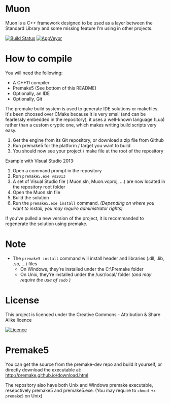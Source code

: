 Muon
====================

Muon is a C++ framework designed to be used as a layer between the Standard Library and some missing feature I'm using in other projects.

[![Build Status](http://ci.louis-schnellbach.com/buildStatus/icon?job=Muon)](http://ci.louis-schnellbach.com/job/Muon)
[![AppVeyor](https://ci.appveyor.com/api/projects/status/88rhc1uem65bebd6/branch/master?svg=true)](https://ci.appveyor.com/project/Xleek/muon/branch/master)

How to compile
====================

You will need the following:
- A C++11 compiler
- Premake5 (See bottom of this README)
- Optionally, an IDE
- Optionally, Git

The premake build system is used to generate IDE solutions or makefiles.
It's been choosed over CMake because it is very small (and can be fearlessly embedded in the repository),
it uses a well-known language (Lua) rather than a custom cryptic one, which makes writing build scripts very easy.

1) Get the engine from its Git repository, or download a zip file from Github
2) Run premake5 for the platform / target you want to build
3) You should now see your project / make file at the root of the repository

Example with Visual Studio 2013:
1) Open a command prompt in the repository
2) Run `premake5.exe vs2013`
3) A set of Visual Studio file ( Muon.sln, Muon.vcproj, ...) are now located in the repository root folder
4) Open the Muon.sln file
5) Build the solution
6) Run the `premake5.exe install` command. _(Depending on where you want to install, you may require administrator rights)_

If you've pulled a new version of the project, it is recommanded to regenerate the solution using premake.

Note
====================

* The `premake5 install` command will install header and libraries (.dll, .lib, .so, ...) files 
	* On Windows, they're installed under the C:\Premake folder
	* On Unix, they're installed under the /usr/local/ folder _(and may require the use of `sudo` )_

License
====================
This project is licenced under the Creative Commons - Attribution & Share Alike licence

[![Licence](https://i.creativecommons.org/l/by-sa/4.0/88x31.png)](http://creativecommons.org/licenses/by-sa/4.0/)

Premake5
====================

You can get the source from the premake-dev repo and build it yourself, or directly download the executable at:
http://premake.github.io/download.html

The repository also have both Unix and Windows premake executable, resepctively premake5 and premake5.exe.
(You may require to `chmod +x premake5` on Unix)
